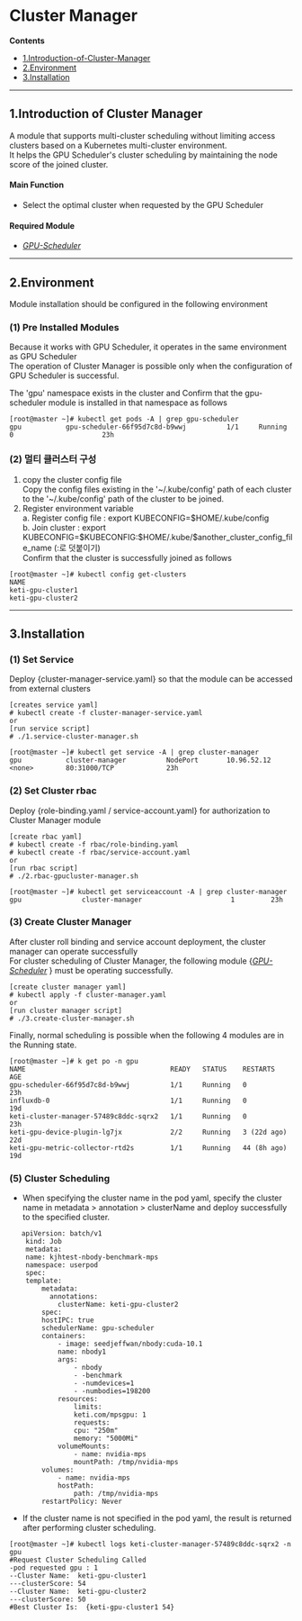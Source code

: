 # Cluster Manager
**Contents**
- [1.Introduction-of-Cluster-Manager](#1introduction-of-cluster-manager)
- [2.Environment](#2environment)
- [3.Installation](#3installation)
----
## 1.Introduction of Cluster Manager
A module that supports multi-cluster scheduling without limiting access clusters based on a Kubernetes multi-cluster environment.<br>
It helps the GPU Scheduler's cluster scheduling by maintaining the node score of the joined cluster.
#### Main Function
- Select the optimal cluster when requested by the GPU Scheduler
#### Required Module
- *[GPU-Scheduler](https://github.com/KETI-ExaScale/GPU-Scheduler)*
---
## 2.Environment
Module installation should be configured in the following environment<br>
### (1) Pre Installed Modules
Because it works with GPU Scheduler, it operates in the same environment as GPU Scheduler<br>
The operation of Cluster Manager is possible only when the configuration of GPU Scheduler is successful.<br>

The 'gpu' namespace exists in the cluster and
Confirm that the gpu-scheduler module is installed in that namespace as follows<br>
```
[root@master ~]# kubectl get pods -A | grep gpu-scheduler
gpu           gpu-scheduler-66f95d7c8d-b9wwj          1/1     Running     0                      23h
```
### (2) 멀티 클러스터 구성
1. copy the cluster config file<br> 
Copy the config files existing in the '~/.kube/config' path of each cluster to the '~/.kube/config' path of the cluster to be joined.
2. Register environment variable<br>
a. Register config file : export KUBECONFIG=\$HOME/.kube/config <br>
b. Join cluster : export KUBECONFIG=\$KUBECONFIG:\$HOME/.kube/\$another_cluster_config_file_name (:로 덧붙이기) <br>
Confirm that the cluster is successfully joined as follows
```
[root@master ~]# kubectl config get-clusters
NAME
keti-gpu-cluster1
keti-gpu-cluster2
```
---
## 3.Installation
### (1) Set Service
Deploy {cluster-manager-service.yaml} so that the module can be accessed from external clusters
```
[creates service yaml]
# kubectl create -f cluster-manager-service.yaml
or
[run service script]
# ./1.service-cluster-manager.sh
```
```
[root@master ~]# kubectl get service -A | grep cluster-manager
gpu           cluster-manager          NodePort       10.96.52.12      <none>        80:31000/TCP             23h
```
### (2) Set Cluster rbac
Deploy {role-binding.yaml / service-account.yaml} for authorization to Cluster Manager module
```
[create rbac yaml]
# kubectl create -f rbac/role-binding.yaml
# kubectl create -f rbac/service-account.yaml
or
[run rbac script]
# ./2.rbac-gpucluster-manager.sh
```
```
[root@master ~]# kubectl get serviceaccount -A | grep cluster-manager
gpu               cluster-manager                      1         23h
```
### (3) Create Cluster Manager
After cluster roll binding and service account deployment, the cluster manager can operate successfully <br>
For cluster scheduling of Cluster Manager, the following module {*[GPU-Scheduler](https://github.com/KETI-ExaScale/GPU-Scheduler)* } must be operating successfully.
```
[create cluster manager yaml]
# kubectl apply -f cluster-manager.yaml
or
[run cluster manager script]
# ./3.create-cluster-manager.sh
```
Finally, normal scheduling is possible when the following 4 modules are in the Running state.
```
[root@master ~]# k get po -n gpu
NAME                                    READY   STATUS    RESTARTS      AGE
gpu-scheduler-66f95d7c8d-b9wwj          1/1     Running   0             23h
influxdb-0                              1/1     Running   0             19d
keti-cluster-manager-57489c8ddc-sqrx2   1/1     Running   0             23h
keti-gpu-device-plugin-lg7jx            2/2     Running   3 (22d ago)   22d
keti-gpu-metric-collector-rtd2s         1/1     Running   44 (8h ago)   19d
```
### (5) Cluster Scheduling
+ When specifying the cluster name in the pod yaml, specify the cluster name in metadata > annotation > clusterName and deploy successfully to the specified cluster.
```
   apiVersion: batch/v1
    kind: Job
    metadata:
    name: kjhtest-nbody-benchmark-mps
    namespace: userpod
    spec:
    template:
        metadata:
          annotations:
            clusterName: keti-gpu-cluster2
        spec:
        hostIPC: true
        schedulerName: gpu-scheduler
        containers:
            - image: seedjeffwan/nbody:cuda-10.1
            name: nbody1
            args:
                - nbody
                - -benchmark
                - -numdevices=1
                - -numbodies=198200
            resources:
                limits:
                keti.com/mpsgpu: 1
                requests:
                cpu: "250m"
                memory: "5000Mi"
            volumeMounts:
                - name: nvidia-mps
                mountPath: /tmp/nvidia-mps 
        volumes:
            - name: nvidia-mps
            hostPath:
                path: /tmp/nvidia-mps
        restartPolicy: Never
```
+ If the cluster name is not specified in the pod yaml, the result is returned after performing cluster scheduling.
```
[root@master ~]# kubectl logs keti-cluster-manager-57489c8ddc-sqrx2 -n gpu
#Request Cluster Scheduling Called
-pod requested gpu : 1
--Cluster Name:  keti-gpu-cluster1
---clusterScore: 54
--Cluster Name:  keti-gpu-cluster2
---clusterScore: 50
#Best Cluster Is:  {keti-gpu-cluster1 54}
```
